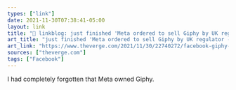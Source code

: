```yaml
---
types: ["link"]
date: 2021-11-30T07:38:41-05:00
layout: link
title: "🔗 linkblog: just finished 'Meta ordered to sell Giphy by UK regulator - The Verge'"
art_title: "just finished 'Meta ordered to sell Giphy by UK regulator - The Verge"
art_link: "https://www.theverge.com/2021/11/30/22740272/facebook-giphy-acquisition-competition-and-markets-authority-uk-regulator"
sources: ["theverge.com"]
tags: ["Facebook"]
---
```

I had completely forgotten that Meta owned Giphy.
